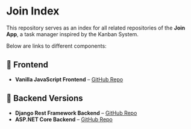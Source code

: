 # Join Index

This repository serves as an index for all related repositories of the **Join App**, a task manager inspired by the Kanban System. 

Below are links to different components:

## 🎨 Frontend
- **Vanilla JavaScript Frontend** – [GitHub Repo](https://github.com/mariuskas1/join)

## 🚀 Backend Versions
- **Django Rest Framework Backend** – [GitHub Repo](https://github.com/mariuskas1/join_backend)
- **ASP.NET Core Backend** – [GitHub Repo](https://github.com/mariuskas1/JoinAPI)


